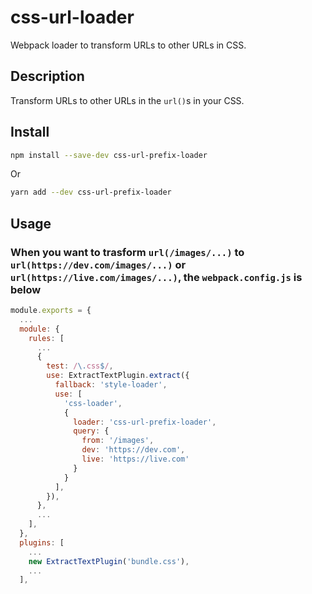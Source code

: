 # css-url-loader

Webpack loader to transform URLs to other URLs in CSS.

## Description

Transform URLs to other URLs in the `url()`s in your CSS.

## Install

```bash
npm install --save-dev css-url-prefix-loader
```

Or

```bash
yarn add --dev css-url-prefix-loader
```

## Usage

### When you want to trasform `url(/images/...)` to `url(https://dev.com/images/...)` or `url(https://live.com/images/...)`, the `webpack.config.js` is below

```javascript
module.exports = {
  ...
  module: {
    rules: [
      ...
      {
        test: /\.css$/,
        use: ExtractTextPlugin.extract({
          fallback: 'style-loader',
          use: [
            'css-loader',
            {
              loader: 'css-url-prefix-loader',
              query: {
                from: '/images',
                dev: 'https://dev.com',
                live: 'https://live.com'
              }
            }
          ],
        }),
      },
      ...
    ],
  },
  plugins: [
    ...
    new ExtractTextPlugin('bundle.css'),
    ...
  ],
```